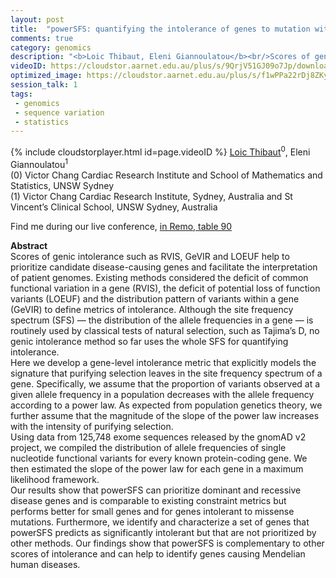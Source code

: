 ```yaml
---
layout: post
title:  "powerSFS: quantifying the intolerance of genes to mutation with a statistical model of the site frequency spectrum"
comments: true
category: genomics
description: "<b>Loic Thibaut, Eleni Giannoulatou</b><br/>Scores of genic intolerance such as RVIS, GeVIR an..."
videoID: https://cloudstor.aarnet.edu.au/plus/s/9QrjV51GJ09o7Jp/download
optimized_image: https://cloudstor.aarnet.edu.au/plus/s/f1wPPa22rDj8ZKy/download
session_talk: 1
tags:
 - genomics
 - sequence variation
 - statistics
---
```

{% include cloudstorplayer.html id=page.videoID %}
[<u>Loic Thibaut</u>](https://scholar.google.com.au/citations?user=oioaKhMAAAAJ&amp;amp;hl=en)<sup>0</sup>, Eleni Giannoulatou<sup>1</sup><br/>
\(0\) Victor Chang Cardiac Research Institute and School of Mathematics and Statistics, UNSW Sydney<br/>
\(1\) Victor Chang Cardiac Research Institute, Sydney, Australia and St Vincent’s Clinical School, UNSW Sydney, Australia

Find me during our live conference, [in Remo, table 90](https://remo.co)

<b>Abstract</b><br/>
Scores of genic intolerance such as RVIS, GeVIR and LOEUF help to prioritize candidate disease-causing genes and facilitate the interpretation of patient genomes. Existing methods considered the deficit of common functional variation in a gene \(RVIS\), the deficit of potential loss of function variants \(LOEUF\) and the distribution pattern of variants within a gene \(GeVIR\) to define metrics of intolerance. Although the site frequency spectrum \(SFS\) — the distribution of the allele frequencies in a gene — is routinely used by classical tests of natural selection, such as Tajima’s D, no genic intolerance method so far uses the whole SFS for quantifying intolerance. <br/>Here we develop a gene-level intolerance metric that explicitly models the signature that purifying selection leaves in the site frequency spectrum of a gene. Specifically, we assume that the proportion of variants observed at a given allele frequency in a population decreases with the allele frequency according to a power law. As expected from population genetics theory, we further assume that the magnitude of the slope of the power law increases with the intensity of purifying selection.<br/>Using data from 125,748 exome sequences released by the gnomAD v2 project, we compiled the distribution of allele frequencies of single nucleotide functional variants for every known protein-coding gene. We then estimated the slope of the power law for each gene in a maximum likelihood framework.<br/>Our results show that powerSFS can prioritize dominant and recessive disease genes and is comparable to existing constraint metrics but performs better for small genes and for genes intolerant to missense mutations. Furthermore, we identify and characterize a set of genes that powerSFS predicts as significantly intolerant but that are not prioritized by other methods. Our findings show that powerSFS is complementary to other scores of intolerance and can help to identify genes causing Mendelian human diseases.<br/>

